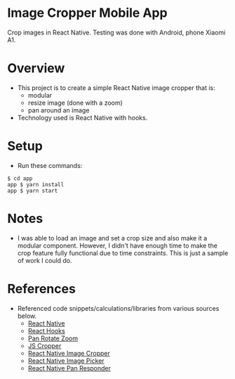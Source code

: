 # Image Cropper Mobile App
Crop images in React Native. Testing was done with Android, phone Xiaomi A1.

# Overview
- This project is to create a simple React Native image cropper that is:
  - modular
  - resize image (done with a zoom)
  - pan around an image
- Technology used is React Native with hooks.

# Setup
- Run these commands:
```
$ cd app
app $ yarn install
app $ yarn start
```
# Notes
- I was able to load an image and set a crop size and also make it a modular component. However, I didn't have enough time to make the crop feature fully functional due to time constraints. This is just a sample of work I could do. 

# References
- Referenced code snippets/calculations/libraries from various sources below.
  - [React Native](https://facebook.github.io/react-native/docs/0.59/imageeditor)
  - [React Hooks](https://reactjs.org/docs/hooks-custom.html)
  - [Pan Rotate Zoom](https://github.com/kmagiera/react-native-reanimated/blob/master/Example/PanRotateAndZoom/index.js)
  - [JS Cropper](https://github.com/jamesssooi/Croppr.js)
  - [React Native Image Cropper](https://github.com/barrsan/react-native-simple-image-cropper)
  - [React Native Image Picker](https://github.com/ivpusic/react-native-image-crop-picker)
  - [React Native Pan Responder](https://medium.com/@leonardobrunolima/react-native-tips-using-animated-and-panresponder-components-to-interact-with-user-gestures-4620bf27b9e4)